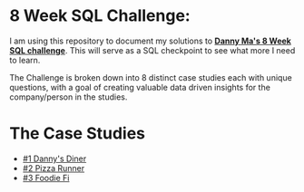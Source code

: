 # 8 Week SQL Challenge:
I am using this repository to document my solutions to **[Danny Ma's 8 Week SQL challenge](https://8weeksqlchallenge.com/)**. 
This will serve as a SQL checkpoint to see what more I need to learn. 

The Challenge is broken down into 8 distinct case studies each with unique questions, with a goal of creating valuable data driven insights for the company/person in the studies.

# The Case Studies
- [#1 Danny's Diner](https://github.com/andreww-00/8Week-SQL-challenge-Solution-Writeup/tree/main/%231%20Danny's%20Diner)
- [#2 Pizza Runner](https://github.com/andreww-00/8Week-SQL-challenge-Solution-Writeup/tree/main/%232%20Pizza%20Runner%20)
- [#3 Foodie Fi](https://github.com/andreww-00/8Week-SQL-challenge-Solution-Writeup/tree/main/%233%20Foodie%20Fi)
